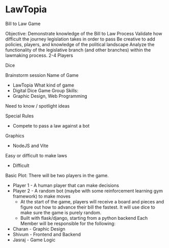 # LawTopia

Bill to Law Game

Objective: 
Demonstrate knowledge of the Bill to Law Process
Validate how difficult the journey legislation takes in order to pass
Be creative to add policies, players, and knowledge of the political landscape
Analyze the functionality of the legislative branch (and other branches) within the lawmaking process.
2-4 Players

Dice

Brainstorm session
Name of Game 
* LawTopia
What kind of game
* Digital Dice Game
Group Skills:
* Graphic Design, Web Programming

Need to know / spotlight ideas

Special Rules
* Compete to pass a law against a bot

Graphics
* NodeJS and Vite

Easy or difficult to make laws
* Difficult

Basic Plot:
There will be two players in the game. 
* Player 1 - A human player that can make decisions
* Player 2 - A random bot (maybe with some reinforcement learning gym framework) to make moves
  * At the start of the game, players will receive a board and pieces and figure out how to advance their bill the fastest. It will use dice to make sure the game is purely random.
  * Built with flask/django, starting from a python backend
Each Member will be responsible for the following:
* Charan - Graphic Design
* Shivum - Frontend and Backend
* Jasraj - Game Logic

